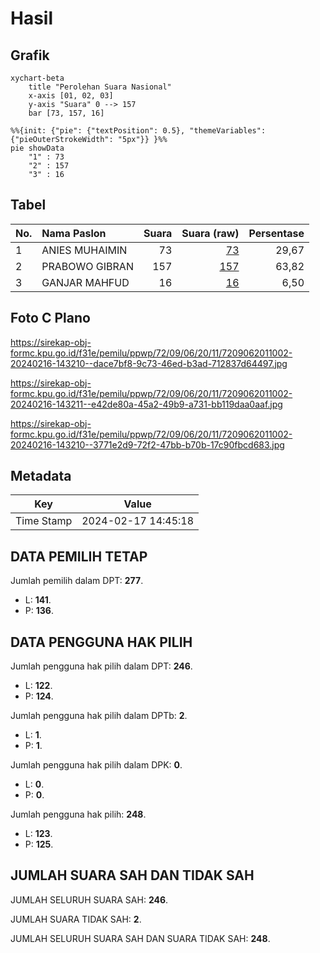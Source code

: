 # Hasil

## Grafik

```mermaid
xychart-beta
    title "Perolehan Suara Nasional"
    x-axis [01, 02, 03]
    y-axis "Suara" 0 --> 157
    bar [73, 157, 16]
```

```mermaid
%%{init: {"pie": {"textPosition": 0.5}, "themeVariables": {"pieOuterStrokeWidth": "5px"}} }%%
pie showData
    "1" : 73
    "2" : 157
    "3" : 16
```

## Tabel

| No. | Nama Paslon    | Suara | Suara (raw) | Persentase |
|:--- |:-------------- | -----:| -----------:| ----------:|
| 1   | ANIES MUHAIMIN | 73    | [73][p-1]   | 29,67      |
| 2   | PRABOWO GIBRAN | 157   | [157][p-2]  | 63,82      |
| 3   | GANJAR MAHFUD  | 16    | [16][p-3]   | 6,50       |


[p-1]: https://github.com/gigit-pemilu/pemilu-2024/blob/main/pilpres/hitung-suara/sub/72-sulawesi-tengah/sub/09-tojo-una-una/sub/06-ulubongka/sub/2011-marowo/sub/002-tps/sub/paslon-1.txt
[p-2]: https://github.com/gigit-pemilu/pemilu-2024/blob/main/pilpres/hitung-suara/sub/72-sulawesi-tengah/sub/09-tojo-una-una/sub/06-ulubongka/sub/2011-marowo/sub/002-tps/sub/paslon-2.txt
[p-3]: https://github.com/gigit-pemilu/pemilu-2024/blob/main/pilpres/hitung-suara/sub/72-sulawesi-tengah/sub/09-tojo-una-una/sub/06-ulubongka/sub/2011-marowo/sub/002-tps/sub/paslon-3.txt

## Foto C Plano

https://sirekap-obj-formc.kpu.go.id/f31e/pemilu/ppwp/72/09/06/20/11/7209062011002-20240216-143210--dace7bf8-9c73-46ed-b3ad-712837d64497.jpg

https://sirekap-obj-formc.kpu.go.id/f31e/pemilu/ppwp/72/09/06/20/11/7209062011002-20240216-143211--e42de80a-45a2-49b9-a731-bb119daa0aaf.jpg

https://sirekap-obj-formc.kpu.go.id/f31e/pemilu/ppwp/72/09/06/20/11/7209062011002-20240216-143210--3771e2d9-72f2-47bb-b70b-17c90fbcd683.jpg


## Metadata

| Key        | Value               |
| ---------- | ------------------- |
| Time Stamp | 2024-02-17 14:45:18 |


## DATA PEMILIH TETAP

Jumlah pemilih dalam DPT: **277**.
 * L: **141**.
 * P: **136**.

## DATA PENGGUNA HAK PILIH

Jumlah pengguna hak pilih dalam DPT: **246**.
 * L: **122**.
 * P: **124**.

Jumlah pengguna hak pilih dalam DPTb: **2**.
 * L: **1**.
 * P: **1**.

Jumlah pengguna hak pilih dalam DPK: **0**.
 * L: **0**.
 * P: **0**.

Jumlah pengguna hak pilih: **248**.
 * L: **123**.
 * P: **125**.

## JUMLAH SUARA SAH DAN TIDAK SAH

JUMLAH SELURUH SUARA SAH: **246**.

JUMLAH SUARA TIDAK SAH: **2**.

JUMLAH SELURUH SUARA SAH DAN SUARA TIDAK SAH: **248**.


